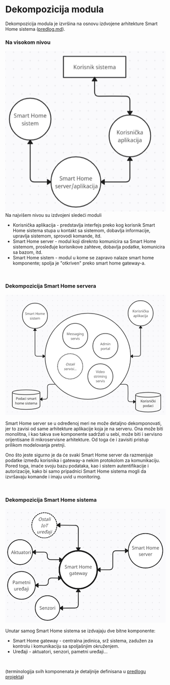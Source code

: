 # Dekompozicija modula

Dekompozicija modula je izvršina na osnovu izdvojene arhitekture Smart Home sistema ([predlog.md](../1-predlog-projekta/predlog.md)).

### Na visokom nivou

![Dijagram 1](slike/dijagram-1.png)
<br>
Na najvišem nivou su izdvojeni sledeći moduli
* Korisnička aplikacija - predstavlja interfejs preko kog korisnik Smart Home sistema stupa u kontakt sa sistemom, dobavlja informacije, upravlja sistemom, sprovodi komande, itd.
* Smart Home server - modul koji direknto komunicira sa Smart Home sistemom, prosleđuje korisnikove zahteve, dobavlja podatke, komunicira sa bazom, itd.
* Smart Home sistem - modul u kome se zapravo nalaze smart home komponente; spolja je "otkriven" preko smart home gateway-a.

<br>

### Dekompozicija Smart Home servera 

![Dijagram 2](slike/dijagram-2.png)
<br>

Smart Home server se u određenoj meri ne može detaljno dekomponovati, jer to zavisi od same arhitekture aplikacije koja je na serveru.
Ona može biti monolitna, i kao takva sve komponente sadržati u sebi, može biti i servisno orijentisane ili mikroservisne arhitekture. Od toga će i zavisiti pristup prilikom modelovanja pretnji.

Ono što jeste sigurno je da će svaki Smart Home server da razmenjuje podatke između korisnika i gateway-a nekim protokolom za komunikaciju. Pored toga, imaće svoju bazu podataka, kao i sistem autentifikacije i autorizacije, kako bi samo pripadnici Smart Home sistema mogli da izvršavaju komande i imaju uvid u monitoring.

<br>

### Dekompozicija Smart Home sistema
![Dijagram 3](slike/dijagram-3.png)
<br>

Unutar samog Smart Home sistema se izdvajaju dve bitne komponente:
* Smart Home gateway - centralna jedinica, srž sistema, zadužen za kontrolu i komunikaciju sa spoljašnjim okruženjem.
* Uređaji - aktuatori, senzori, pametni uređaji...

<br>

(terminologija svih komponenata je detaljnije definisana u [predlogu projekta](../1-predlog-projekta/predlog.md))